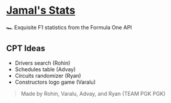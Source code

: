 # [Jamal's Stats](https://pgk-lang.github.io/jamals-stats/)
🏎️ Exquisite F1 statistics from the Formula One API

## CPT Ideas
 - Drivers search (Rohin)
 - Schedules table (Advay)
 - Circuits randomizer (Ryan)
 - Constructors logo game (Varalu)

> Made by Rohin, Varalu, Advay, and Ryan (TEAM PGK PGK)
